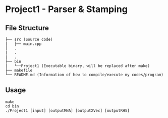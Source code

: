# Project1 - Parser & Stamping
## File Structure
```
├── src (Source code)
|   ├── main.cpp
│   .
|   .
|   .
├── bin
|   └──Project1 (Executable binary, will be replaced after make)
├── makefile
└── README.md (Information of how to compile/execute my codes/program)
```
## Usage
```
make
cd bin
./Project1 [input] [outputMNA] [outputXVec] [outputRHS]
```